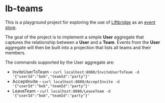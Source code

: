 # lb-teams

This is a playground project for exploring the use of [Liftbridge](https://liftbridge.io/) as an [event store](https://en.wikipedia.org/wiki/Event_store).

The goal of the project is to implement a simple **User** aggregate that captures the relationship between a **User** and a **Team**. Events from the **User** aggregate will then be built into a projection that lists all teams and their members.

The commands supported by the User aggregate are:

* InviteUserToTeam - `curl localhost:8080/InviteUserToTeam -d '{"userId":"bob","teamId":"party"}'`
* AcceptInvite - `curl localhost:8080/AcceptInvite -d '{"userId":"bob","teamId":"party"}'`
* LeaveTeam  - `curl localhost:8080/LeaveTeam -d '{"userId":"bob","teamId":"party"}'`
